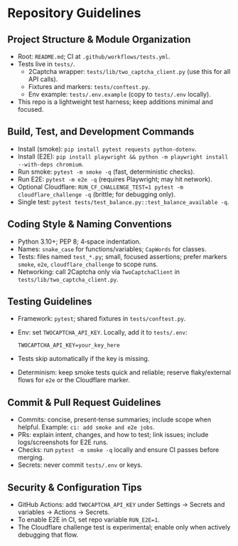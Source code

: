 # Repository Guidelines

## Project Structure & Module Organization
- Root: `README.md`; CI at `.github/workflows/tests.yml`.
- Tests live in `tests/`.
  - 2Captcha wrapper: `tests/lib/two_captcha_client.py` (use this for all API calls).
  - Fixtures and markers: `tests/conftest.py`.
  - Env example: `tests/.env.example` (copy to `tests/.env` locally).
- This repo is a lightweight test harness; keep additions minimal and focused.

## Build, Test, and Development Commands
- Install (smoke): `pip install pytest requests python-dotenv`.
- Install (E2E): `pip install playwright && python -m playwright install --with-deps chromium`.
- Run smoke: `pytest -m smoke -q` (fast, deterministic checks).
- Run E2E: `pytest -m e2e -q` (requires Playwright; may hit network).
- Optional Cloudflare: `RUN_CF_CHALLENGE_TEST=1 pytest -m cloudflare_challenge -q` (brittle; for debugging only).
- Single test: `pytest tests/test_balance.py::test_balance_available -q`.

## Coding Style & Naming Conventions
- Python 3.10+; PEP 8; 4‑space indentation.
- Names: `snake_case` for functions/variables; `CapWords` for classes.
- Tests: files named `test_*.py`; small, focused assertions; prefer markers `smoke`, `e2e`, `cloudflare_challenge` to scope runs.
- Networking: call 2Captcha only via `TwoCaptchaClient` in `tests/lib/two_captcha_client.py`.

## Testing Guidelines
- Framework: `pytest`; shared fixtures in `tests/conftest.py`.
- Env: set `TWOCAPTCHA_API_KEY`. Locally, add it to `tests/.env`:
  
  ```
  TWOCAPTCHA_API_KEY=your_key_here
  ```
  
- Tests skip automatically if the key is missing.
- Determinism: keep smoke tests quick and reliable; reserve flaky/external flows for `e2e` or the Cloudflare marker.

## Commit & Pull Request Guidelines
- Commits: concise, present‑tense summaries; include scope when helpful. Example: `ci: add smoke and e2e jobs`.
- PRs: explain intent, changes, and how to test; link issues; include logs/screenshots for E2E runs.
- Checks: run `pytest -m smoke -q` locally and ensure CI passes before merging.
- Secrets: never commit `tests/.env` or keys.

## Security & Configuration Tips
- GitHub Actions: add `TWOCAPTCHA_API_KEY` under Settings → Secrets and variables → Actions → Secrets.
- To enable E2E in CI, set repo variable `RUN_E2E=1`.
- The Cloudflare challenge test is experimental; enable only when actively debugging that flow.

